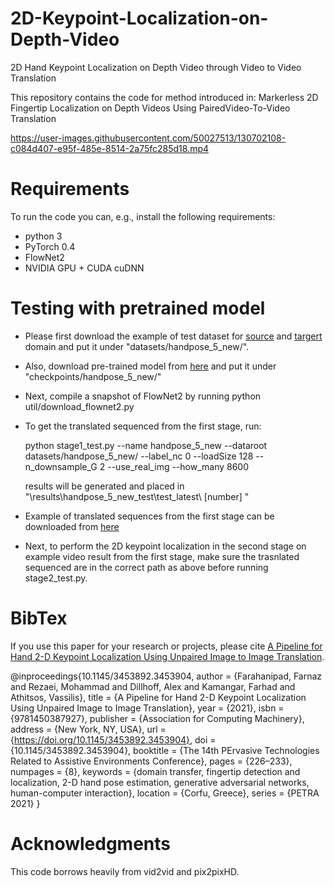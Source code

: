 # 2D-Keypoint-Localization-on-Depth-Video
2D Hand Keypoint Localization  on Depth Video through Video to Video Translation

This repository contains the code for method introduced in:
Markerless 2D Fingertip Localization on Depth Videos Using PairedVideo-To-Video Translation


https://user-images.githubusercontent.com/50027513/130702108-c084d407-e95f-485e-8514-2a75fc285d18.mp4


# Requirements
To run the code you can, e.g., install the following requirements:

* python 3
* PyTorch 0.4
* FlowNet2 
* NVIDIA GPU + CUDA cuDNN

# Testing with pretrained model
* Please first download the example of test dataset for [source](https://drive.google.com/drive/folders/1UyQr-1a0COy-V0JHyzzfb_jfqJLBl1mD?usp=sharing) and [targert](https://drive.google.com/drive/folders/1qPIIgzLvuEqND9VDEecEk6L3bRVA5u-x?usp=sharing) domain and put it under "datasets/handpose_5_new/".
* Also, download pre-trained model from [here](https://drive.google.com/drive/folders/1GI6llwGMj9vQ0DFOkNaC3ty4VVO8zrsi?usp=sharing) and put it under "checkpoints/handpose_5_new/"
* Next, compile a snapshot of FlowNet2 by running python util/download_flownet2.py
* To get the translated sequenced from the first stage, run: 

 
   python stage1_test.py --name handpose_5_new  --dataroot  datasets/handpose_5_new/  --label_nc  0  --loadSize 128   --n_downsample_G 2  --use_real_img  --how_many 8600
   
   results will be generated and placed in "\results\handpose_5_new_test\test_latest\ [number] \"
   
* Example of translated sequences from the first stage can be downloaded from [here](https://drive.google.com/drive/folders/1lWfcNNHIkk0071InsOP-R2yAvRNJZYt9?usp=sharing)

* Next, to perform the 2D keypoint localization in the second stage on example video result from the first stage, make sure the trasnlated sequenced are in the correct path as above before running  stage2_test.py.


# BibTex
If you use this paper for your research or projects, please cite [A Pipeline for Hand 2-D Keypoint Localization Using Unpaired Image to Image Translation](https://dl.acm.org/doi/pdf/10.1145/3453892.3453904).

@inproceedings{10.1145/3453892.3453904,
author = {Farahanipad, Farnaz and Rezaei, Mohammad and Dillhoff, Alex and Kamangar, Farhad and Athitsos, Vassilis},
title = {A Pipeline for Hand 2-D Keypoint Localization Using Unpaired Image to Image Translation},
year = {2021},
isbn = {9781450387927},
publisher = {Association for Computing Machinery},
address = {New York, NY, USA},
url = {https://doi.org/10.1145/3453892.3453904},
doi = {10.1145/3453892.3453904},
booktitle = {The 14th PErvasive Technologies Related to Assistive Environments Conference},
pages = {226–233},
numpages = {8},
keywords = {domain transfer, fingertip detection and localization, 2-D hand pose estimation, generative adversarial networks, human-computer interaction},
location = {Corfu, Greece},
series = {PETRA 2021}
}


# Acknowledgments
This code borrows heavily from vid2vid and pix2pixHD.
